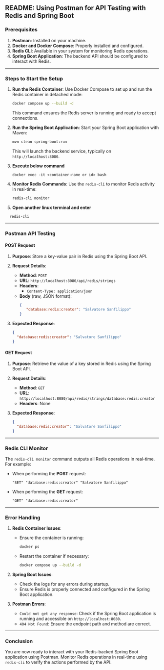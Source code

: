 
## README: Using Postman for API Testing with Redis and Spring Boot

### **Prerequisites**
1. **Postman**: Installed on your machine.
2. **Docker and Docker Compose**: Properly installed and configured.
3. **Redis CLI**: Available in your system for monitoring Redis operations.
4. **Spring Boot Application**: The backend API should be configured to interact with Redis.

---

### **Steps to Start the Setup**

1. **Run the Redis Container**:
   Use Docker Compose to set up and run the Redis container in detached mode:
   ```bash
   docker compose up --build -d
   ```
   This command ensures the Redis server is running and ready to accept connections.

2. **Run the Spring Boot Application**:
   Start your Spring Boot application with Maven:
   ```bash
   mvn clean spring-boot:run
   ```
   This will launch the backend service, typically on `http://localhost:8080`.

3. **Execute below command**
   ```basg
   docker exec -it <container-name or id> bash
   ```
   
4. **Monitor Redis Commands**:
   Use the `redis-cli` to monitor Redis activity in real-time:
   ```bash
   redis-cli monitor
   ```

5. **Open another linux terminal and enter**
 ```bash
   redis-cli
   ```

---

### **Postman API Testing**

#### **POST Request**
1. **Purpose**: Store a key-value pair in Redis using the Spring Boot API.
2. **Request Details**:
   - **Method**: `POST`
   - **URL**: `http://localhost:8080/api/redis/strings`
   - **Headers**:
     - `Content-Type: application/json`
   - **Body** (raw, JSON format):
     ```json
     {
        "database:redis:creator": "Salvatore Sanfilippo"
     }
     ```

3. **Expected Response**:
   ```json
   {
     "database:redis:creator": "Salvatore Sanfilippo"
   }
   ```

#### **GET Request**
1. **Purpose**: Retrieve the value of a key stored in Redis using the Spring Boot API.
2. **Request Details**:
   - **Method**: `GET`
   - **URL**: `http://localhost:8080/api/redis/strings/database:redis:creator`
   - **Headers**: None

3. **Expected Response**:
   ```json
   {
     "database:redis:creator": "Salvatore Sanfilippo"
   }
   ```

---

### **Redis CLI Monitor**

The `redis-cli monitor` command outputs all Redis operations in real-time. For example:

- When performing the **POST** request:
  ```text
  "SET" "database:redis:creator" "Salvatore Sanfilippo"
  ```

- When performing the **GET** request:
  ```text
  "GET" "database:redis:creator"
  ```

---

### **Error Handling**

1. **Redis Container Issues**:
   - Ensure the container is running:
     ```bash
     docker ps
     ```
   - Restart the container if necessary:
     ```bash
     docker compose up --build -d
     ```

2. **Spring Boot Issues**:
   - Check the logs for any errors during startup.
   - Ensure Redis is properly connected and configured in the Spring Boot application.

3. **Postman Errors**:
   - `Could not get any response`: Check if the Spring Boot application is running and accessible on `http://localhost:8080`.
   - `404 Not Found`: Ensure the endpoint path and method are correct.

---

### **Conclusion**

You are now ready to interact with your Redis-backed Spring Boot application using Postman. Monitor Redis operations in real-time using `redis-cli` to verify the actions performed by the API.
